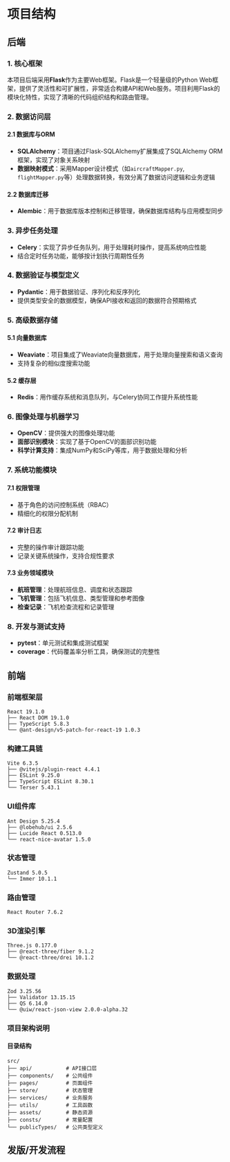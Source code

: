 
# 项目结构

## 后端

### 1. 核心框架

本项目后端采用**Flask**作为主要Web框架。Flask是一个轻量级的Python
Web框架，提供了灵活性和可扩展性，非常适合构建API和Web服务。项目利用Flask的模块化特性，实现了清晰的代码组织结构和路由管理。

### 2. 数据访问层

#### 2.1 数据库与ORM

- **SQLAlchemy**：项目通过Flask-SQLAlchemy扩展集成了SQLAlchemy ORM框架，实现了对象关系映射
- **数据映射模式**：采用Mapper设计模式（如`aircraftMapper.py`, `flightMapper.py`等）处理数据转换，有效分离了数据访问逻辑和业务逻辑

#### 2.2 数据库迁移

- **Alembic**：用于数据库版本控制和迁移管理，确保数据库结构与应用模型同步

### 3. 异步任务处理

- **Celery**：实现了异步任务队列，用于处理耗时操作，提高系统响应性能
- 结合定时任务功能，能够按计划执行周期性任务

### 4. 数据验证与模型定义

- **Pydantic**：用于数据验证、序列化和反序列化
- 提供类型安全的数据模型，确保API接收和返回的数据符合预期格式

### 5. 高级数据存储

#### 5.1 向量数据库

- **Weaviate**：项目集成了Weaviate向量数据库，用于处理向量搜索和语义查询
- 支持复杂的相似度搜索功能

#### 5.2 缓存层

- **Redis**：用作缓存系统和消息队列，与Celery协同工作提升系统性能

### 6. 图像处理与机器学习

- **OpenCV**：提供强大的图像处理功能
- **面部识别模块**：实现了基于OpenCV的面部识别功能
- **科学计算支持**：集成NumPy和SciPy等库，用于数据处理和分析

### 7. 系统功能模块

#### 7.1 权限管理

- 基于角色的访问控制系统（RBAC）
- 精细化的权限分配机制

#### 7.2 审计日志

- 完整的操作审计跟踪功能
- 记录关键系统操作，支持合规性要求

#### 7.3 业务领域模块

- **航班管理**：处理航班信息、调度和状态跟踪
- **飞机管理**：包括飞机信息、类型管理和参考图像
- **检查记录**：飞机检查流程和记录管理

### 8. 开发与测试支持

- **pytest**：单元测试和集成测试框架
- **coverage**：代码覆盖率分析工具，确保测试的完整性

## 前端

### 前端框架层

``` 
React 19.1.0
├── React DOM 19.1.0
├── TypeScript 5.8.3
└── @ant-design/v5-patch-for-react-19 1.0.3
```

### 构建工具链

``` 
Vite 6.3.5
├── @vitejs/plugin-react 4.4.1
├── ESLint 9.25.0
├── TypeScript ESLint 8.30.1
└── Terser 5.43.1
```

### UI组件库

``` 
Ant Design 5.25.4
├── @lobehub/ui 2.5.6
├── Lucide React 0.513.0
└── react-nice-avatar 1.5.0
```

### 状态管理

``` 
Zustand 5.0.5
└── Immer 10.1.1
```

### 路由管理

``` 
React Router 7.6.2
```

### 3D渲染引擎

``` 
Three.js 0.177.0
├── @react-three/fiber 9.1.2
└── @react-three/drei 10.1.2
```

### 数据处理

``` 
Zod 3.25.56
├── Validator 13.15.15
├── QS 6.14.0
└── @uiw/react-json-view 2.0.0-alpha.32
```

### 项目架构说明

#### 目录结构

``` 
src/
├── api/           # API接口层
├── components/    # 公共组件
├── pages/         # 页面组件
├── store/         # 状态管理
├── services/      # 业务服务
├── utils/         # 工具函数
├── assets/        # 静态资源
├── consts/        # 常量配置
└── publicTypes/   # 公共类型定义
```

## 发版/开发流程

<ThemeImage
lightSrc="./architecture-light.png"
darkSrc="./architecture-dark.png"
alt="开发流程"
/>